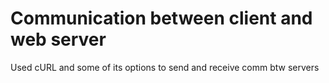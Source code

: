 # Communication between client and web server

Used cURL and some of its options to send and receive comm btw servers 
